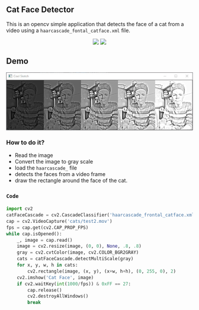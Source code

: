 ## Cat Face Detector
This is an opencv simple application that detects the face of a cat from a video using a `haarcascade_fontal_catface.xml` file.

<p align="center">
<img src="https://img.shields.io/static/v1?label=language&message=python&color=green"/>
<img src="https://img.shields.io/static/v1?label=package&message=opencv&color=yellow"/>
</p>

## Demo
<p align="center">
<img src="https://github.com/CrispenGari/Opencv-Python/blob/main/face-x/sketch/bandicam%202021-04-13%2013-32-56-055.jpg" alt="demo" align="center"/>
</p>

### How to do it?
* Read the image
* Convert the image to gray scale
* load the `haarcascade_` file 
* detects the faces from a video frame
* draw the rectangle around the face of the cat.

### ``Code``

```python
import cv2
catFaceCascade = cv2.CascadeClassifier('haarcascade_frontal_catface.xml')
cap = cv2.VideoCapture('cats/test2.mov')
fps = cap.get(cv2.CAP_PROP_FPS)
while cap.isOpened():
    _, image = cap.read()
    image = cv2.resize(image, (0, 0), None, .8, .8)
    gray = cv2.cvtColor(image, cv2.COLOR_BGR2GRAY)
    cats = catFaceCascade.detectMultiScale(gray)
    for x, y, w, h in cats:
        cv2.rectangle(image, (x, y), (x+w, h+h), (0, 255, 0), 2)
    cv2.imshow('Cat Face', image)
    if cv2.waitKey(int(1000/fps)) & 0xFF == 27:
        cap.release()
        cv2.destroyAllWindows()
        break
```